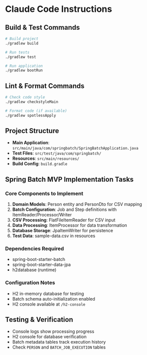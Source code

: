 # Claude Code Instructions

## Build & Test Commands
```bash
# Build project
./gradlew build

# Run tests
./gradlew test

# Run application
./gradlew bootRun
```

## Lint & Format Commands
```bash
# Check code style
./gradlew checkstyleMain

# Format code (if available)
./gradlew spotlessApply
```

## Project Structure
- **Main Application**: `src/main/java/com/springbatch/SpringBatchApplication.java`
- **Test Files**: `src/test/java/com/springbatch/`
- **Resources**: `src/main/resources/`
- **Build Config**: `build.gradle`

## Spring Batch MVP Implementation Tasks

### Core Components to Implement
1. **Domain Models**: Person entity and PersonDto for CSV mapping
2. **Batch Configuration**: Job and Step definitions with ItemReader/Processor/Writer
3. **CSV Processing**: FlatFileItemReader for CSV input
4. **Data Processing**: ItemProcessor for data transformation
5. **Database Storage**: JpaItemWriter for persistence
6. **Test Data**: sample-data.csv in resources

### Dependencies Required
- spring-boot-starter-batch
- spring-boot-starter-data-jpa  
- h2database (runtime)

### Configuration Notes
- H2 in-memory database for testing
- Batch schema auto-initialization enabled
- H2 console available at `/h2-console`

## Testing & Verification
- Console logs show processing progress
- H2 console for database verification
- Batch metadata tables track execution history
- Check `PERSON` and `BATCH_JOB_EXECUTION` tables